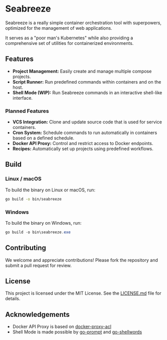 # Seabreeze

Seabreeze is a really simple container orchestration tool with superpowers, optimized for the management of web applications.

It serves as a "poor man's Kubernetes" while also providing a comprehensive set of utilities for containerized environments.

## Features

- **Project Management:** Easily create and manage multiple compose projects.
- **Script Runner:** Run predefined commands within containers and on the host.
- **Shell Mode (WIP):** Run Seabreeze commands in an interactive shell-like interface.

### Planned Features

- **VCS Integration:** Clone and update source code that is used for service containers.
- **Cron System:** Schedule commands to run automatically in containers based on a defined schedule.
- **Docker API Proxy:** Control and restrict access to Docker endpoints.
- **Recipes:** Automatically set up projects using predefined workflows.

## Build

### Linux / macOS

To build the binary on Linux or macOS, run:

```bash
go build -o bin/seabreeze
```

### Windows

To build the binary on Windows, run:

```powershell
go build -o bin\seabreeze.exe
```

## Contributing

We welcome and appreciate contributions! Please fork the repository and submit a pull request for review.

## License

This project is licensed under the MIT License. See the [LICENSE.md](LICENSE.md) file for details.

## Acknowledgements

- Docker API Proxy is based on [docker-proxy-acl](https://github.com/titpetric/docker-proxy-acl)
- Shell Mode is made possible by [go-prompt](https://github.com/c-bata/go-prompt) and [go-shellwords](https://github.com/mattn/go-shellwords)
